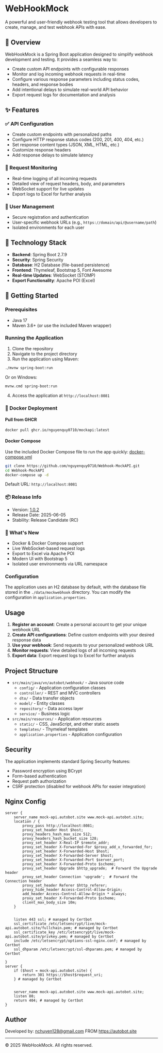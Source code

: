 # WebHookMock

A powerful and user-friendly webhook testing tool that allows developers to create, manage, and test webhook APIs with ease.

## 📖 Overview

WebHookMock is a Spring Boot application designed to simplify webhook development and testing. It provides a seamless way to:

- Create custom API endpoints with configurable responses
- Monitor and log incoming webhook requests in real-time
- Configure various response parameters including status codes, headers, and response bodies
- Add intentional delays to simulate real-world API behavior
- Export request logs for documentation and analysis

## ✨ Features

### ✅ API Configuration
- Create custom endpoints with personalized paths
- Configure HTTP response status codes (200, 201, 400, 404, etc.)
- Set response content types (JSON, XML, HTML, etc.)
- Customize response headers
- Add response delays to simulate latency

### 📡 Request Monitoring
- Real-time logging of all incoming requests
- Detailed view of request headers, body, and parameters
- WebSocket support for live updates
- Export logs to Excel for further analysis

### 🔐 User Management
- Secure registration and authentication
- User-specific webhook URLs (e.g., `https://domain/api/@username/path`)
- Isolated environments for each user

## 🧰 Technology Stack

- **Backend**: Spring Boot 2.7.9
- **Security**: Spring Security
- **Database**: H2 Database (file-based persistence)
- **Frontend**: Thymeleaf, Bootstrap 5, Font Awesome
- **Real-time Updates**: WebSocket (STOMP)
- **Export Functionality**: Apache POI (Excel)

## 🚀 Getting Started

### Prerequisites
- Java 17
- Maven 3.6+ (or use the included Maven wrapper)

### Running the Application

1. Clone the repository
2. Navigate to the project directory
3. Run the application using Maven:

```bash
./mvnw spring-boot:run
```

Or on Windows:

```bash
mvnw.cmd spring-boot:run
```

4. Access the application at `http://localhost:8081`

### 🐳 Docker Deployment

#### Pull from GHCR

```bash
docker pull ghcr.io/nguyenquy0710/mockapi:latest
```

#### Docker Compose

Use the included Docker Compose file to run the app quickly: [docker-compose.yml](/docker-compose.yml)

```bash
git clone https://github.com/nguyenquy0710/Webhook-MockAPI.git
cd Webhook-MockAPI
docker-compose up -d
```
Default URL: `http://localhost:8081`

### 📦 Release Info

- Version: [1.0.2](https://github.com/nguyenquy0710/Webhook-MockAPI/releases/tag/1.0.2)
- Release Date: 2025-06-05
- Stability: Release Candidate (RC)

### 🔄 What's New

- Docker & Docker Compose support
- Live WebSocket-based request logs
- Export to Excel via Apache POI
- Modern UI with Bootstrap 5
- Isolated user environments via URL namespace

### Configuration

The application uses an H2 database by default, with the database file stored in the `./data/mockwebhook` directory. You can modify the configuration in `application.properties`.

## Usage

1. **Register an account**: Create a personal account to get your unique webhook URL
2. **Create API configurations**: Define custom endpoints with your desired response data
3. **Use your webhook**: Send requests to your personalized webhook URL
4. **Monitor requests**: View detailed logs of all incoming requests
5. **Export data**: Export request logs to Excel for further analysis

## Project Structure

- `src/main/java/vn/autobot/webhook/` - Java source code
  - `config/` - Application configuration classes
  - `controller/` - REST and MVC controllers
  - `dto/` - Data transfer objects
  - `model/` - Entity classes
  - `repository/` - Data access layer
  - `service/` - Business logic
- `src/main/resources/` - Application resources
  - `static/` - CSS, JavaScript, and other static assets
  - `templates/` - Thymeleaf templates
  - `application.properties` - Application configuration

## Security

The application implements standard Spring Security features:
- Password encryption using BCrypt
- Form-based authentication
- Request path authorization
- CSRF protection (disabled for webhook APIs for easier integration)

## Nginx Config
```
server {
    server_name mock-api.autobot.site www.mock-api.autobot.site;
    location / {
        proxy_pass http://localhost:8081;
        proxy_set_header Host $host;
        proxy_headers_hash_max_size 512;
        proxy_headers_hash_bucket_size 128;
        proxy_set_header X-Real-IP $remote_addr;
        proxy_set_header X-Forwarded-For $proxy_add_x_forwarded_for;
        proxy_set_header X-Forwarded-Host $host;
        proxy_set_header X-Forwarded-Server $host;
        proxy_set_header X-Forwarded-Port $server_port;
        proxy_set_header X-Forwarded-Proto $scheme;
        proxy_set_header Upgrade $http_upgrade;  # Forward the Upgrade header
        proxy_set_header Connection 'upgrade';  # Forward the Connection header
        proxy_set_header Referer $http_referer; 
        proxy_hide_header Access-Control-Allow-Origin;
        add_header Access-Control-Allow-Origin * always;
        proxy_set_header X-Forwarded-Proto $scheme;
        client_max_body_size 10m;
    }


    listen 443 ssl; # managed by Certbot
    ssl_certificate /etc/letsencrypt/live/mock-api.autobot.site/fullchain.pem; # managed by Certbot
    ssl_certificate_key /etc/letsencrypt/live/mock-api.autobot.site/privkey.pem; # managed by Certbot
    include /etc/letsencrypt/options-ssl-nginx.conf; # managed by Certbot
    ssl_dhparam /etc/letsencrypt/ssl-dhparams.pem; # managed by Certbot

}
server {
    if ($host = mock-api.autobot.site) {
        return 301 https://$host$request_uri;
    } # managed by Certbot


    server_name mock-api.autobot.site www.mock-api.autobot.site;
    listen 80;
    return 404; # managed by Certbot
}
```

## Author

Developed by: nchuyen128@gmail.com FROM https://autobot.site

---

© 2025 WebHookMock. All rights reserved.
